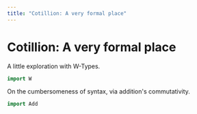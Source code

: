 ```yaml
---
title: "Cotillion: A very formal place"
---
```


# Cotillion: A very formal place

<!--
```agda
module Index where
```
-->

A little exploration with W-Types.

```agda
import W
```

On the cumbersomeness of syntax, via addition's commutativity.
  ```agda
import Add
  ```
